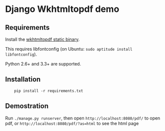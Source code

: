 # Django Wkhtmltopdf demo


Requirements
------------

Install the [wkhtmltopdf static binary](http://wkhtmltopdf.org/downloads.html).

This requires libfontconfig (on Ubuntu: ``sudo aptitude install libfontconfig``).

Python 2.6+ and 3.3+ are supported.


Installation
------------

```shell
    pip install -r requirements.txt
```

Demostration
------------

Run `./manage.py runserver`, then open `http://localhost:8080/pdf/` to open pdf, or `http://localhost:8080/pdf/?as=html` to see the html page
